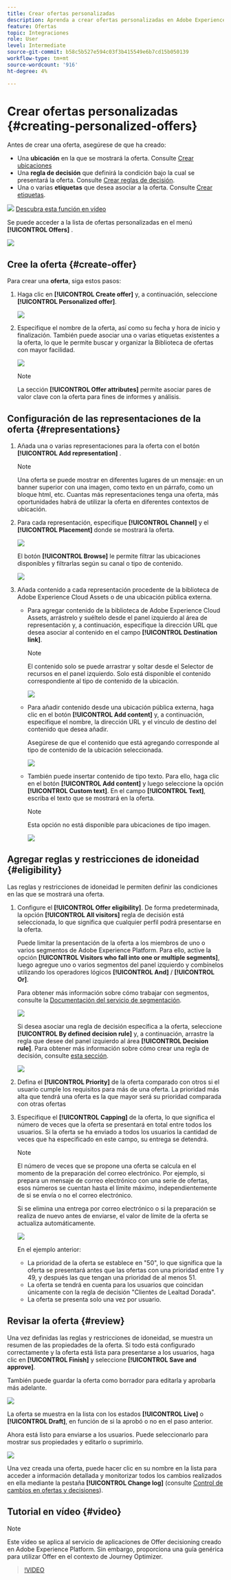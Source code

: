```yaml
---
title: Crear ofertas personalizadas
description: Aprenda a crear ofertas personalizadas en Adobe Experience Platform.
feature: Ofertas
topic: Integraciones
role: User
level: Intermediate
source-git-commit: b58c5b527e594c03f3b415549e6b7cd15b050139
workflow-type: tm+mt
source-wordcount: '916'
ht-degree: 4%

---
```


# Crear ofertas personalizadas {#creating-personalized-offers}

Antes de crear una oferta, asegúrese de que ha creado:

* Una **ubicación** en la que se mostrará la oferta. Consulte [Crear ubicaciones](../offer-library/creating-placements.md)
* Una **regla de decisión** que definirá la condición bajo la cual se presentará la oferta. Consulte [Crear reglas de decisión](../offer-library/creating-decision-rules.md).
* Una o varias **etiquetas** que desea asociar a la oferta. Consulte [Crear etiquetas](../offer-library/creating-tags.md).

![](../../assets/do-not-localize/how-to-video.png) [Descubra esta función en vídeo](#video)

Se puede acceder a la lista de ofertas personalizadas en el menú **[!UICONTROL Offers]** .

![](../../assets/offers_list.png)

## Cree la oferta {#create-offer}

Para crear una **oferta**, siga estos pasos:

1. Haga clic en **[!UICONTROL Create offer]** y, a continuación, seleccione **[!UICONTROL Personalized offer]**.

   ![](../../assets/create_offer.png)

1. Especifique el nombre de la oferta, así como su fecha y hora de inicio y finalización. También puede asociar una o varias etiquetas existentes a la oferta, lo que le permite buscar y organizar la Biblioteca de ofertas con mayor facilidad.

   ![](../../assets/offer_details.png)

   >[!NOTE]
   >
   >La sección **[!UICONTROL Offer attributes]** permite asociar pares de valor clave con la oferta para fines de informes y análisis.

## Configuración de las representaciones de la oferta {#representations}

1. Añada una o varias representaciones para la oferta con el botón **[!UICONTROL Add representation]** .

   >[!NOTE]
   >
   >Una oferta se puede mostrar en diferentes lugares de un mensaje: en un banner superior con una imagen, como texto en un párrafo, como un bloque html, etc. Cuantas más representaciones tenga una oferta, más oportunidades habrá de utilizar la oferta en diferentes contextos de ubicación.

1. Para cada representación, especifique **[!UICONTROL Channel]** y el **[!UICONTROL Placement]** donde se mostrará la oferta.

   ![](../../assets/channel-placement.png)

   El botón **[!UICONTROL Browse]** le permite filtrar las ubicaciones disponibles y filtrarlas según su canal o tipo de contenido.

   ![](../../assets/browse-placements.png)

1. Añada contenido a cada representación procedente de la biblioteca de Adobe Experience Cloud Assets o de una ubicación pública externa.

   * Para agregar contenido de la biblioteca de Adobe Experience Cloud Assets, arrástrelo y suéltelo desde el panel izquierdo al área de representación y, a continuación, especifique la dirección URL que desea asociar al contenido en el campo **[!UICONTROL Destination link]**.

      >[!NOTE]
      >
      >El contenido solo se puede arrastrar y soltar desde el Selector de recursos en el panel izquierdo. Solo está disponible el contenido correspondiente al tipo de contenido de la ubicación.

      ![](../../assets/offer_drag_content.png)

   * Para añadir contenido desde una ubicación pública externa, haga clic en el botón **[!UICONTROL Add content]** y, a continuación, especifique el nombre, la dirección URL y el vínculo de destino del contenido que desea añadir.

      Asegúrese de que el contenido que está agregando corresponde al tipo de contenido de la ubicación seleccionada.

      ![](../../assets/offer_add_content.png)

   * También puede insertar contenido de tipo texto. Para ello, haga clic en el botón **[!UICONTROL Add content]** y luego seleccione la opción **[!UICONTROL Custom text]**. En el campo **[!UICONTROL Text]**, escriba el texto que se mostrará en la oferta.

      >[!NOTE]
      >
      >Esta opción no está disponible para ubicaciones de tipo imagen.

      ![](../../assets/offer_text_content.png)

## Agregar reglas y restricciones de idoneidad {#eligibility}

Las reglas y restricciones de idoneidad le permiten definir las condiciones en las que se mostrará una oferta.

1. Configure el **[!UICONTROL Offer eligibility]**. De forma predeterminada, la opción **[!UICONTROL All visitors]** regla de decisión está seleccionada, lo que significa que cualquier perfil podrá presentarse en la oferta.

   Puede limitar la presentación de la oferta a los miembros de uno o varios segmentos de Adobe Experience Platform. Para ello, active la opción **[!UICONTROL Visitors who fall into one or multiple segments]**, luego agregue uno o varios segmentos del panel izquierdo y combínelos utilizando los operadores lógicos **[!UICONTROL And]** / **[!UICONTROL Or]**.

   Para obtener más información sobre cómo trabajar con segmentos, consulte la [Documentación del servicio de segmentación](https://experienceleague.adobe.com/docs/experience-platform/segmentation/home.html).

   ![](../../assets/offer-eligibility-segment.png)

   Si desea asociar una regla de decisión específica a la oferta, seleccione **[!UICONTROL By defined decision rule]** y, a continuación, arrastre la regla que desee del panel izquierdo al área **[!UICONTROL Decision rule]**. Para obtener más información sobre cómo crear una regla de decisión, consulte [esta sección](../offer-library/creating-decision-rules.md).

   ![](../../assets/offer_rule.png)

1. Defina el **[!UICONTROL Priority]** de la oferta comparado con otros si el usuario cumple los requisitos para más de una oferta. La prioridad más alta que tendrá una oferta es la que mayor será su prioridad comparada con otras ofertas

1. Especifique el **[!UICONTROL Capping]** de la oferta, lo que significa el número de veces que la oferta se presentará en total entre todos los usuarios. Si la oferta se ha enviado a todos los usuarios la cantidad de veces que ha especificado en este campo, su entrega se detendrá.

   >[!NOTE]
   >
   >El número de veces que se propone una oferta se calcula en el momento de la preparación del correo electrónico. Por ejemplo, si prepara un mensaje de correo electrónico con una serie de ofertas, esos números se cuentan hasta el límite máximo, independientemente de si se envía o no el correo electrónico.
   >
   >Si se elimina una entrega por correo electrónico o si la preparación se realiza de nuevo antes de enviarse, el valor de límite de la oferta se actualiza automáticamente.

   ![](../../assets/offer_capping.png)

   En el ejemplo anterior:

   * La prioridad de la oferta se establece en &quot;50&quot;, lo que significa que la oferta se presentará antes que las ofertas con una prioridad entre 1 y 49, y después las que tengan una prioridad de al menos 51.
   * La oferta se tendrá en cuenta para los usuarios que coincidan únicamente con la regla de decisión &quot;Clientes de Lealtad Dorada&quot;.
   * La oferta se presenta solo una vez por usuario.

## Revisar la oferta {#review}

Una vez definidas las reglas y restricciones de idoneidad, se muestra un resumen de las propiedades de la oferta. Si todo está configurado correctamente y la oferta está lista para presentarse a los usuarios, haga clic en **[!UICONTROL Finish]** y seleccione **[!UICONTROL Save and approve]**.

También puede guardar la oferta como borrador para editarla y aprobarla más adelante.

![](../../assets/offer_review.png)

La oferta se muestra en la lista con los estados **[!UICONTROL Live]** o **[!UICONTROL Draft]**, en función de si la aprobó o no en el paso anterior.

Ahora está listo para enviarse a los usuarios. Puede seleccionarlo para mostrar sus propiedades y editarlo o suprimirlo.

![](../../assets/offer_created.png)

Una vez creada una oferta, puede hacer clic en su nombre en la lista para acceder a información detallada y monitorizar todos los cambios realizados en ella mediante la pestaña **[!UICONTROL Change log]** (consulte [Control de cambios en ofertas y decisiones](../get-started/user-interface.md#monitoring-changes)).

## Tutorial en vídeo {#video}

>[!NOTE]
>
>Este vídeo se aplica al servicio de aplicaciones de Offer decisioning creado en Adobe Experience Platform. Sin embargo, proporciona una guía genérica para utilizar Offer en el contexto de Journey Optimizer.

>[!VIDEO](https://video.tv.adobe.com/v/329375?quality=12)
